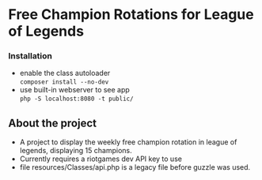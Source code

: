 # Free Champion Rotations for League of Legends

### Installation

* enable the class autoloader \
`composer install --no-dev` 
* use built-in webserver to see app \
`php -S localhost:8080 -t public/`

## About the project
* A project to display the weekly free champion rotation in league of legends, displaying 15 champions.
* Currently requires a riotgames dev API key to use
* file resources/Classes/api.php is a legacy file before guzzle was used.
